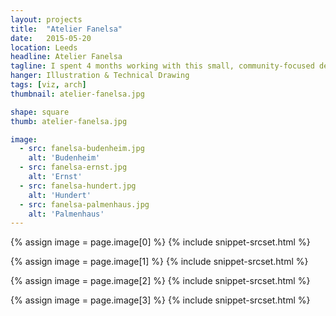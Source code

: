 ```yaml
---
layout: projects
title:  "Atelier Fanelsa"
date:   2015-05-20
location: Leeds
headline: Atelier Fanelsa
tagline: I spent 4 months working with this small, community-focused design practice in Berlin
hanger: Illustration & Technical Drawing
tags: [viz, arch]
thumbnail: atelier-fanelsa.jpg

shape: square
thumb: atelier-fanelsa.jpg

image:
  - src: fanelsa-budenheim.jpg
    alt: 'Budenheim'
  - src: fanelsa-ernst.jpg
    alt: 'Ernst'
  - src: fanelsa-hundert.jpg
    alt: 'Hundert'
  - src: fanelsa-palmenhaus.jpg
    alt: 'Palmenhaus'
---
```


{% assign image = page.image[0] %}
{% include snippet-srcset.html %}

{% assign image = page.image[1] %}
{% include snippet-srcset.html %}

{% assign image = page.image[2] %}
{% include snippet-srcset.html %}

{% assign image = page.image[3] %}
{% include snippet-srcset.html %}
